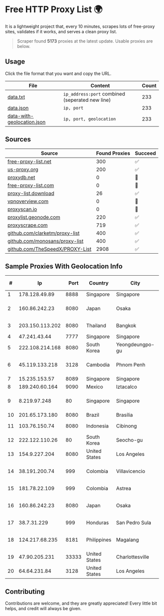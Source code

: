 
# Free HTTP Proxy List 🌍

It is a lightweight project that, every 10 minutes, scrapes lots of free-proxy sites, validates if it works, and serves a clean proxy list.


> Scraper found **5173** proxies at the latest update. Usable proxies are below.

## Usage

Click the file format that you want and copy the URL.


|File|Content|Count|
|----|-------|-----|
|[data.txt](https://raw.githubusercontent.com/themiralay/Proxy-List-World/master/data.txt)|`ip_address:port` combined (seperated new line)|233|
|[data.json](https://raw.githubusercontent.com/themiralay/Proxy-List-World/master/data.json)|`ip, port`|233|
|[data-with-geolocation.json](https://raw.githubusercontent.com/themiralay/Proxy-List-World/master/data-with-geolocation.json)|`ip, port, geolocation`|233|

## Sources

|Source|Found Proxies|Succeed|
|------|-------------|-------|
|[free-proxy-list.net](https://free-proxy-list.net)|300|✅|
|[us-proxy.org](https://www.us-proxy.org)|200|✅|
|[proxydb.net](http://proxydb.net)|0|🚫|
|[free-proxy-list.com](https://free-proxy-list.com/?page=&port=&type%5B%5D=http&type%5B%5D=https&up_time=0&search=Search)|0|🚫|
|[proxy-list.download](https://www.proxy-list.download/HTTP)|26|✅|
|[vpnoverview.com](https://vpnoverview.com/privacy/anonymous-browsing/free-proxy-servers)|0|🚫|
|[proxyscan.io](https://www.proxyscan.io)|0|🚫|
|[proxylist.geonode.com](https://proxylist.geonode.com/api/proxy-list?limit=300&page=1&sort_by=lastChecked&sort_type=desc&protocols=http,https)|220|✅|
|[proxyscrape.com](https://api.proxyscrape.com/v2/?request=displayproxies&protocol=http&timeout=10000&country=all&ssl=all&anonymity=all)|719|✅|
|[github.com/clarketm/proxy-list](https://raw.githubusercontent.com/clarketm/proxy-list/master/proxy-list-raw.txt)|400|✅|
|[github.com/monosans/proxy-list](https://raw.githubusercontent.com/monosans/proxy-list/main/proxies/http.txt)|400|✅|
|[github.com/TheSpeedX/PROXY-List](https://raw.githubusercontent.com/TheSpeedX/PROXY-List/master/http.txt)|2908|✅|


## Sample Proxies With Geolocation Info

|#|Ip|Port|Country|City|Internet Service Provider|
|-|--|----|-------|----|-------------------------|
|1|178.128.49.89|8888|Singapore|Singapore|DigitalOcean, LLC|
|2|160.86.242.23|8080|Japan|Osaka|Sony Network Communications Inc|
|3|203.150.113.202|8080|Thailand|Bangkok|Internet Thailand Company Ltd.|
|4|47.241.43.44|7777|Singapore|Singapore|Alibaba Cloud LLC|
|5|222.108.214.168|8080|South Korea|Yeongdeungpo-gu|Korea Telecom|
|6|45.119.133.218|3128|Cambodia|Phnom Penh|VIETTEL (CAMBODIA) PTE., LTD|
|7|15.235.153.57|8089|Singapore|Singapore|OVH Hosting|
|8|189.240.60.164|9090|Mexico|Iztacalco|Uninet S.A. de C.V.|
|9|8.219.97.248|80|Singapore|Singapore|Alibaba Cloud (Singapore) Private Limited|
|10|201.65.173.180|8080|Brazil|Brasília|Claro S.A.|
|11|103.76.150.74|8080|Indonesia|Cibinong|PT. Java Digital Nusantara|
|12|222.122.110.26|80|South Korea|Seocho-gu|Korea Telecom|
|13|154.9.227.204|8080|United States|Los Angeles|Cogent Communications|
|14|38.191.200.74|999|Colombia|Villavicencio|Hola Telecomunicacines Colombia S.A.S|
|15|181.78.22.109|999|Colombia|Astrea|IFX Networks Argentina S.R.L|
|16|160.86.242.23|8080|Japan|Osaka|Sony Network Communications Inc|
|17|38.7.31.229|999|Honduras|San Pedro Sula|Multicable De Honduras|
|18|124.217.68.235|8181|Philippines|Magalang|Philippine Long Distance Telephone Co.|
|19|47.90.205.231|33333|United States|Charlottesville|Alibaba.com LLC|
|20|64.64.231.84|3128|United States|Los Angeles|IT7 Networks Inc|



## Contributing

Contributions are welcome, and they are greatly appreciated! Every
little bit helps, and credit will always be given.

